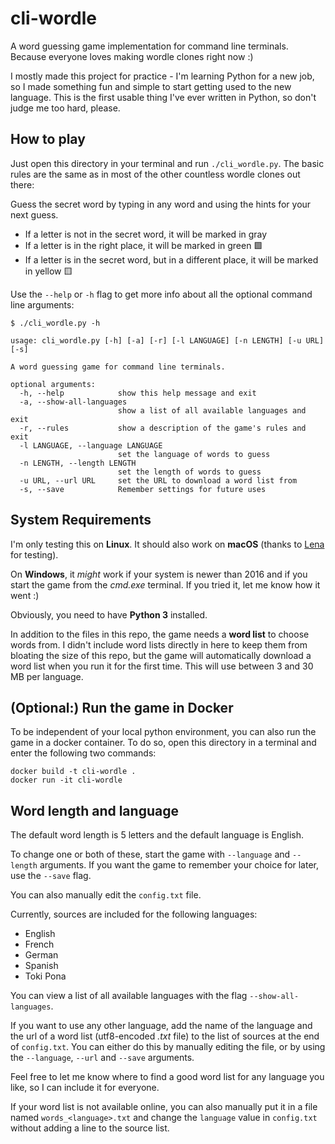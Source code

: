 # cli-wordle

A word guessing game implementation for command line terminals. Because everyone loves making wordle clones right now :)

I mostly made this project for practice - I'm learning Python for a new job, so I made something fun and simple to start getting used to the new language. This is the first usable thing I've ever written in Python, so don't judge me too hard, please.

## How to play

Just open this directory in your terminal and run `./cli_wordle.py`. The basic rules are the same as in most of the other countless wordle clones out there:

Guess the secret word by typing in any word and using the hints for your next guess. 
- If a letter is not in the secret word, it will be marked in gray
- If a letter is in the right place, it will be marked in green 🟩 
- If a letter is in the secret word, but in a different place, it will be marked in yellow 🟨

Use the `--help` or `-h` flag to get more info about all the optional command line arguments:

```commandline
$ ./cli_wordle.py -h

usage: cli_wordle.py [-h] [-a] [-r] [-l LANGUAGE] [-n LENGTH] [-u URL] [-s]

A word guessing game for command line terminals.

optional arguments:
  -h, --help            show this help message and exit
  -a, --show-all-languages
                        show a list of all available languages and exit
  -r, --rules           show a description of the game's rules and exit
  -l LANGUAGE, --language LANGUAGE
                        set the language of words to guess
  -n LENGTH, --length LENGTH
                        set the length of words to guess
  -u URL, --url URL     set the URL to download a word list from
  -s, --save            Remember settings for future uses

```

## System Requirements

I'm only testing this on **Linux**. It should also work on **macOS** (thanks to [Lena](https://github.com/lenaschimmel/) for testing).  

On **Windows**, it *might* work if your system is newer than 2016 and if you start the game from the *cmd.exe* terminal. If you tried it, let me know how it went :)

Obviously, you need to have **Python 3** installed.

In addition to the files in this repo, the game needs a **word list** to choose words from. I didn't include word lists directly in here to keep them from bloating the size of this repo, but the game will automatically download a word list when you run it for the first time. This will use between 3 and 30 MB per language.

## (Optional:) Run the game in Docker

To be independent of your local python environment, you can also run the game in a docker container. To do so, open this directory in a terminal and enter the following two commands:

```commandline
docker build -t cli-wordle .
docker run -it cli-wordle
```

## Word length and language
The default word length is 5 letters and the default language is English. 

To change one or both of these, start the game with `--language` and `--length` arguments. If you want the game to remember your choice for later, use the `--save` flag.  

You can also manually edit the `config.txt` file.

Currently, sources are included for the following languages:

- English
- French
- German
- Spanish
- Toki Pona

You can view a list of all available languages with the flag `--show-all-languages`.

If you want to use any other language, add the name of the language and the url of a word list (utf8-encoded _.txt_ file) to the list of sources at the end of `config.txt`. You can either do this by manually editing the file, or by using the `--language`, `--url` and `--save` arguments.

Feel free to let me know where to find a good word list for any language you like, so I can include it for everyone.

If your word list is not available online, you can also manually put it in a file named `words_<language>.txt` and change the `language` value in `config.txt` without adding a line to the source list.